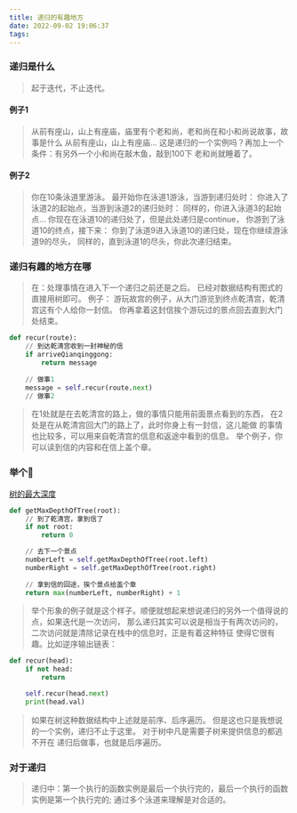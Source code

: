 ```yaml
---
title: 递归的有趣地方
date: 2022-09-02 19:06:37
tags:
---
```


### 递归是什么

> 起于迭代，不止迭代。
#### 例子1
> 从前有座山，山上有座庙，庙里有个老和尚，老和尚在和小和尚说故事，故事是什么
> 从前有座山，山上有座庙...
> 这是递归的一个实例吗？再加上一个条件：有另外一个小和尚在敲木鱼，敲到100下
> 老和尚就睡着了。

#### 例子2
> 你在10条泳道里游泳。
> 最开始你在泳道1游泳，当游到递归处时：
> 你进入了泳道2的起始点，当游到泳道2的递归处时：
> 同样的，你进入泳道3的起始点...
> 你现在在泳道10的递归处了，但是此处递归是continue，
> 你游到了泳道10的终点，接下来：
> 你到了泳道9进入泳道10的递归处，现在你继续游泳道9的尽头，
> 同样的，直到泳道1的尽头，你此次递归结束。


### 递归有趣的地方在哪
> 在：处理事情在进入下一个递归之前还是之后。
> 已经对数据结构有图式的直接用树即可。
> 例子： 游玩故宫的例子，从大门游览到终点乾清宫，乾清宫这有个人给你一封信。
>        你再拿着这封信挨个游玩过的景点回去直到大门处结束。
```python
def recur(route):
    // 到达乾清宫收到一封神秘的信
    if arriveQianqinggong:
        return message
    
    // 做事1
    message = self.recur(route.next)
    // 做事2

```
> 在1处就是在去乾清宫的路上，做的事情只能用前面景点看到的东西，
> 在2处是在从乾清宫回大门的路上了，此时你身上有一封信，这儿能做
>      的事情也比较多，可以用来自乾清宫的信息和返途中看到的信息。
>      举个例子，你可以读到信的内容和在信上盖个章。

### 举个🌰
[树的最大深度](https://leetcode.cn/problems/maximum-depth-of-binary-tree/)
```python
def getMaxDepthOfTree(root):
    // 到了乾清宫，拿到信了
    if not root:
        return 0

    // 去下一个景点
    numberLeft = self.getMaxDepthOfTree(root.left)
    numberRight = self.getMaxDepthOfTree(root.right)
    
    // 拿到信的回途，挨个景点给盖个章
    return max(numberLeft, numberRight) + 1
```
> 举个形象的例子就是这个样子。顺便就想起来想说递归的另外一个值得说的点，如果迭代是一次访问，
> 那么递归其实可以说是相当于有两次访问的，二次访问就是清除记录在栈中的信息时，正是有着这种特征
> 使得它很有趣。比如逆序输出链表：
```python
def recur(head):
    if not head:
        return 

    self.recur(head.next)
    print(head.val)
```


>  如果在树这种数据结构中上述就是前序、后序遍历。
>  但是这也只是我想说的一个实例，递归不止于这里。
>  对于树中凡是需要子树来提供信息的都逃不开在
>  递归后做事，也就是后序遍历。

### 对于递归
> 递归中：第一个执行的函数实例是最后一个执行完的，最后一个执行的函数实例是第一个执行完的;
> 通过多个泳道来理解是对合适的。


